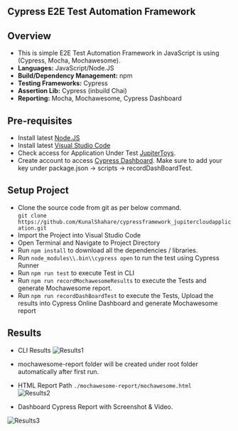 ## Cypress E2E Test Automation Framework

## Overview
* This is simple E2E Test Automation Framework in JavaScript is using (Cypress, Mocha, Mochawesome).
* **Languages:** JavaScript/Node.JS
* **Build/Dependency Management:** npm
* **Testing Frameworks:** Cypress
* **Assertion Lib:** Cypress (inbuild Chai)
* **Reporting:** Mocha, Mochawesome, Cypress Dashboard

## Pre-requisites
* Install latest [Node.JS](https://nodejs.org/en/download/)
* Install latest [Visual Studio Code](https://code.visualstudio.com/download)
* Check access for Application Under Test [JupiterToys](https://jupiter.cloud.planittesting.com/#/).
* Create account to access [Cypress Dashboard](https://dashboard.cypress.io/). Make sure to add your key under package.json -> scripts -> recordDashBoardTest.

## Setup Project
* Clone the source code from git as per below command.<br />
```git clone https://github.com/KunalShahare/cypressframework_jupitercloudapplication.git```
* Import the Project into Visual Studio Code 
* Open Terminal and Navigate to Project Directory
* Run `npm install` to download all the dependencies / libraries.
* Run `node_modules\\.bin\\cypress open` to run the test using Cypress Runner
* Run `npm run test` to execute Test in CLI
* Run `npm run recordMochawesomeResults` to execute the Tests and generate Mochawesome report.
* Run `npm run recordDashBoardTest` to execute the Tests, Upload the results into Cypress Online Dashboard and generate Mochawesome report

## Results
* CLI Results
![Results1](./CLI_Report.PNG)

* mochawesome-report folder will be created under root folder automatically after first run.
* HTML Report Path `./mochawesome-report/mochawesome.html` <br />
![Results2](./Mochawesome_Report.PNG)
* Dashboard Cypress Report with Screenshot & Video.

![Results3](./Dashboard_Results.PNG)


